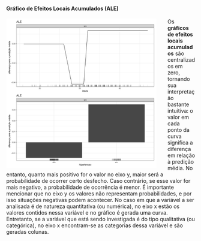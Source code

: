 #### Gráfico de Efeitos Locais Acumulados (ALE)

<img src="ale_plot_xgb.png" alt="drawing" width="400" style="float: left; padding-right: 30px"/>

Os <strong>gráficos de efeitos locais acumulados</strong> são centralizados em zero, tornando sua interpretação bastante intuitiva: o valor em cada ponto da curva significa a diferença em relação à predição média. No entanto, quanto mais positivo for o valor no eixo y, maior será a probabilidade de ocorrer certo desfecho. Caso contrário, se esse valor for mais negativo, a probabilidade de ocorrência é menor. É importante mencionar que no eixo y os valores não representam probabilidades, e por isso situações negativas podem acontecer. No caso em que a variável a ser analisada é de natureza quantitativa (ou numérica), no eixo x estão os valores contidos nessa variável e no gráfico é gerada uma curva. Entretanto, se a variável que está sendo investigada é do tipo qualitativa (ou categórica), no eixo x encontram-se as categorias dessa variável e são geradas colunas.
